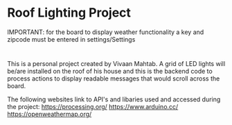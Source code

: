 # Roof Lighting Project
IMPORTANT: for the board to display weather functionality a key and zipcode must be entered in settings/Settings
#
This is a personal project created by Vivaan Mahtab. A grid of LED lights will be/are installed on the roof of his house and this is the backend code to process actions to display readable messages that would scroll across the board.

The following websites link to API's and libaries used and accessed during the project:
https://processing.org/
https://www.arduino.cc/
https://openweathermap.org/

